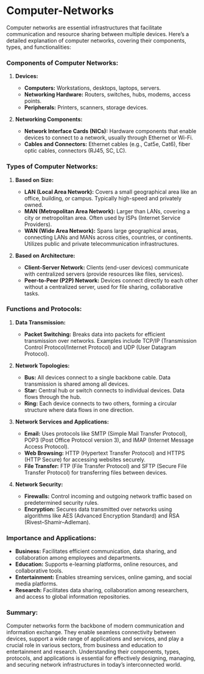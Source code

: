 # Computer-Networks
Computer networks are essential infrastructures that facilitate communication and resource sharing between multiple devices. Here’s a detailed explanation of computer networks, covering their components, types, and functionalities:

### Components of Computer Networks:

1. **Devices:**
   - **Computers:** Workstations, desktops, laptops, servers.
   - **Networking Hardware:** Routers, switches, hubs, modems, access points.
   - **Peripherals:** Printers, scanners, storage devices.

2. **Networking Components:**
   - **Network Interface Cards (NICs):** Hardware components that enable devices to connect to a network, usually through Ethernet or Wi-Fi.
   - **Cables and Connectors:** Ethernet cables (e.g., Cat5e, Cat6), fiber optic cables, connectors (RJ45, SC, LC).

### Types of Computer Networks:

1. **Based on Size:**
   - **LAN (Local Area Network):** Covers a small geographical area like an office, building, or campus. Typically high-speed and privately owned.
   - **MAN (Metropolitan Area Network):** Larger than LANs, covering a city or metropolitan area. Often used by ISPs (Internet Service Providers).
   - **WAN (Wide Area Network):** Spans large geographical areas, connecting LANs and MANs across cities, countries, or continents. Utilizes public and private telecommunication infrastructures.

2. **Based on Architecture:**
   - **Client-Server Network:** Clients (end-user devices) communicate with centralized servers (provide resources like files, services).
   - **Peer-to-Peer (P2P) Network:** Devices connect directly to each other without a centralized server, used for file sharing, collaborative tasks.

### Functions and Protocols:

1. **Data Transmission:**
   - **Packet Switching:** Breaks data into packets for efficient transmission over networks. Examples include TCP/IP (Transmission Control Protocol/Internet Protocol) and UDP (User Datagram Protocol).

2. **Network Topologies:**
   - **Bus:** All devices connect to a single backbone cable. Data transmission is shared among all devices.
   - **Star:** Central hub or switch connects to individual devices. Data flows through the hub.
   - **Ring:** Each device connects to two others, forming a circular structure where data flows in one direction.

3. **Network Services and Applications:**
   - **Email:** Uses protocols like SMTP (Simple Mail Transfer Protocol), POP3 (Post Office Protocol version 3), and IMAP (Internet Message Access Protocol).
   - **Web Browsing:** HTTP (Hypertext Transfer Protocol) and HTTPS (HTTP Secure) for accessing websites securely.
   - **File Transfer:** FTP (File Transfer Protocol) and SFTP (Secure File Transfer Protocol) for transferring files between devices.

4. **Network Security:**
   - **Firewalls:** Control incoming and outgoing network traffic based on predetermined security rules.
   - **Encryption:** Secures data transmitted over networks using algorithms like AES (Advanced Encryption Standard) and RSA (Rivest–Shamir–Adleman).

### Importance and Applications:

- **Business:** Facilitates efficient communication, data sharing, and collaboration among employees and departments.
- **Education:** Supports e-learning platforms, online resources, and collaborative tools.
- **Entertainment:** Enables streaming services, online gaming, and social media platforms.
- **Research:** Facilitates data sharing, collaboration among researchers, and access to global information repositories.

### Summary:

Computer networks form the backbone of modern communication and information exchange. They enable seamless connectivity between devices, support a wide range of applications and services, and play a crucial role in various sectors, from business and education to entertainment and research. Understanding their components, types, protocols, and applications is essential for effectively designing, managing, and securing network infrastructures in today’s interconnected world.
